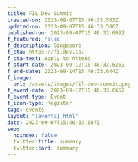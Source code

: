 ```yaml
---
title: FIL Dev Summit
created-on: 2023-09-07T15:46:33.563Z
updated-on: 2023-09-07T15:46:33.586Z
published-on: 2023-09-07T15:46:33.609Z
f_featured: false
f_description: Singapore
f_cta: https://fildev.io/
f_cta-text: Apply to Attend
f_start-date: 2023-09-12T15:46:33.626Z
f_end-date: 2023-09-14T15:46:33.644Z
f_image:
  url: /assets/images/fil-dev-summit.png
f_event-date: 2023-09-12T15:46:33.665Z
f_event-type: Event
f_icon-type: Register
tags: events
layout: "[events].html"
date: 2023-09-07T15:46:33.687Z
seo:
  noindex: false
  twitter:title: summary
  twitter:card: summary
---
```

